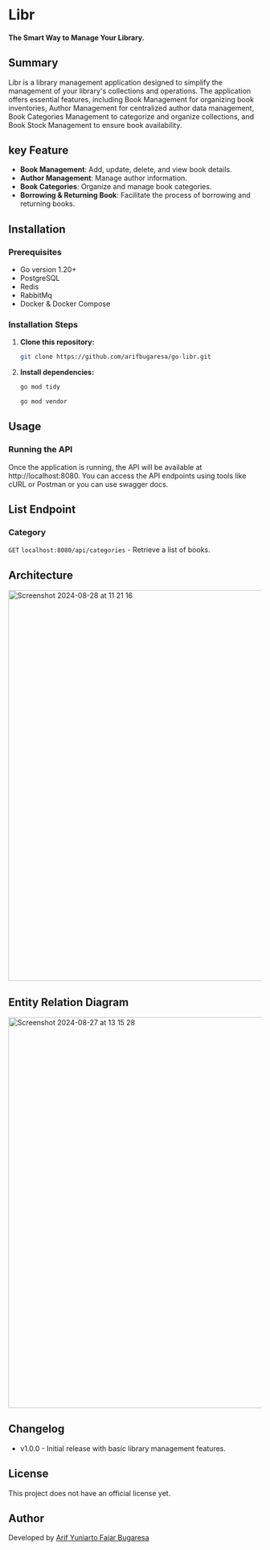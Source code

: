 # Libr
#### The Smart Way to Manage Your Library.

## Summary
Libr is a library management application designed to simplify the management of your library's collections and operations. The application offers essential features, including Book Management for organizing book inventories, Author Management for centralized author data management, Book Categories Management to categorize and organize collections, and Book Stock Management to ensure book availability.

## key Feature
- **Book Management**: Add, update, delete, and view book details.
- **Author Management**: Manage author information.
- **Book Categories**: Organize and manage book categories.
- **Borrowing & Returning Book**: Facilitate the process of borrowing and returning books.

## Installation
### Prerequisites

- Go version 1.20+
- PostgreSQL
- Redis
- RabbitMq
- Docker & Docker Compose

### Installation Steps

1. **Clone this repository:**

   ```bash
   git clone https://github.com/arifbugaresa/go-libr.git

2. **Install dependencies:**

   ```bash
   go mod tidy
   
   go mod vendor

   
## Usage
### Running the API
Once the application is running, the API will be available at http://localhost:8080. You can access the API endpoints using tools like cURL or Postman or you can use swagger docs.

## List Endpoint
### Category
`GET` `localhost:8080/api/categories` - Retrieve a list of books.

## Architecture
<img width="777" alt="Screenshot 2024-08-28 at 11 21 16" src="https://github.com/user-attachments/assets/e65db8ef-d648-49d0-a8f6-0ebefe411fa3">

## Entity Relation Diagram
<img width="777" alt="Screenshot 2024-08-27 at 13 15 28" src="https://github.com/user-attachments/assets/96a7d75c-260d-4a33-b004-b3404c12ea24">

## Changelog
- v1.0.0 - Initial release with basic library management features.

## License
This project does not have an official license yet.

## Author
Developed by [Arif Yuniarto Fajar Bugaresa](https://www.linkedin.com/in/arifbugaresa/)

